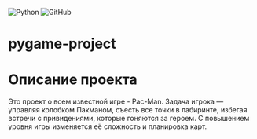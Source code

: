 ![Python](https://img.shields.io/badge/python-3670A0?style=for-the-badge&logo=python&logoColor=ffdd54) ![GitHub](https://img.shields.io/badge/github-%23121011.svg?style=for-the-badge&logo=github&logoColor=white)

# pygame-project

# Описание проекта
Это проект о всем известной игре - Pac-Man. Задача игрока — управляя колобком Пакманом, съесть все точки в лабиринте, избегая встречи с привидениями, которые гоняются за героем. С повышением уровня игры изменяется её сложность и планировка карт.
